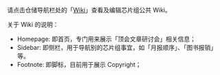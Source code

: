请点击仓储导航栏处的「[Wiki](https://gitlab.com/SSSSDS/Wiki4SSS-SDS/-/wiki)」查看及编辑芯片组公共 Wiki。

关于 Wiki 的说明：

- Homepage: 即首页，专门用来展示「顶会文章研讨会」相关信息；
- Sidebar: 即侧栏，用于导航别的芯片组事宜，如「月报顺序」、「图书报销」等。
- Footnote: 即脚标，目前用于展示 Copyright；
